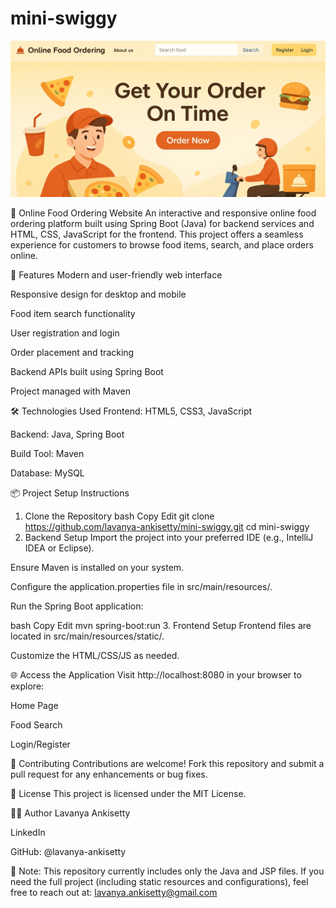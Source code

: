 # mini-swiggy
![Home Page](mini-swiggy-home.png)

🍕 Online Food Ordering Website
An interactive and responsive online food ordering platform built using Spring Boot (Java) for backend services and HTML, CSS, JavaScript for the frontend. This project offers a seamless experience for customers to browse food items, search, and place orders online.

🚀 Features
Modern and user-friendly web interface

Responsive design for desktop and mobile

Food item search functionality

User registration and login

Order placement and tracking

Backend APIs built using Spring Boot

Project managed with Maven

🛠 Technologies Used
Frontend: HTML5, CSS3, JavaScript

Backend: Java, Spring Boot

Build Tool: Maven

Database: MySQL

📦 Project Setup Instructions
1. Clone the Repository
bash
Copy
Edit
git clone https://github.com/lavanya-ankisetty/mini-swiggy.git
cd mini-swiggy
2. Backend Setup
Import the project into your preferred IDE (e.g., IntelliJ IDEA or Eclipse).

Ensure Maven is installed on your system.

Configure the application.properties file in src/main/resources/.

Run the Spring Boot application:

bash
Copy
Edit
mvn spring-boot:run
3. Frontend Setup
Frontend files are located in src/main/resources/static/.

Customize the HTML/CSS/JS as needed.

🌐 Access the Application
Visit http://localhost:8080 in your browser to explore:

Home Page

Food Search

Login/Register

🤝 Contributing
Contributions are welcome!
Fork this repository and submit a pull request for any enhancements or bug fixes.

📄 License
This project is licensed under the MIT License.

🙋‍♀️ Author
Lavanya Ankisetty

LinkedIn

GitHub: @lavanya-ankisetty

📌 Note: This repository currently includes only the Java and JSP files.
If you need the full project (including static resources and configurations), feel free to reach out at: lavanya.ankisetty@gmail.com
